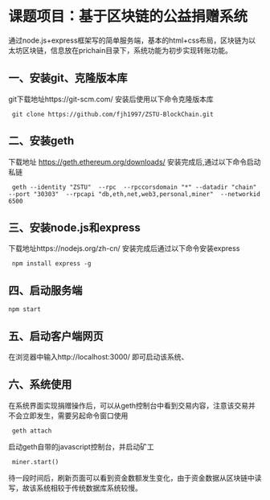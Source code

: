 # 课题项目：基于区块链的公益捐赠系统 #
  通过node.js+express框架写的简单服务端，基本的html+css布局，区块链为以太坊区块链，信息放在prichain目录下，系统功能为初步实现转账功能。

## 一、安装git、克隆版本库 ##
git下载地址https://git-scm.com/ 安装后使用以下命令克隆版本库

     git clone https://github.com/fjh1997/ZSTU-BlockChain.git
## 二、安装geth ##
  下载地址 https://geth.ethereum.org/downloads/ 安装完成后,通过以下命令启动私链

     geth --identity "ZSTU"  --rpc  --rpccorsdomain "*" --datadir "chain" --port "30303"  --rpcapi "db,eth,net,web3,personal,miner"  --networkid 6500 
## 三、安装node.js和express ##
  下载地址https://nodejs.org/zh-cn/ 安装完成后通过以下命令安装express

     npm install express -g 
## 四、启动服务端 ##
    npm start
## 五、启动客户端网页 ##
  在浏览器中输入http://localhost:3000/ 即可启动该系统、
## 六、系统使用 ##
  在系统界面实现捐赠操作后，可以从geth控制台中看到交易内容，注意该交易并不会立即发生，需要另起命令窗口使用

     geth attach
启动geth自带的javascript控制台，并启动矿工
     
     miner.start()
 待一段时间后，刷新页面可以看到资金数额发生变化，由于资金数据从区块链中读写，故该系统相较于传统数据库系统较慢。
